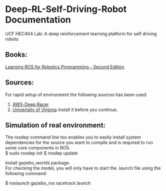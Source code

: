 # Deep-RL-Self-Driving-Robot Documentation

UCF HEC404 Lab: A deep reinforcement learning platform for self driving robots
## Books:
[Learning ROS for Robotics Programming - Second Edition](https://www.packtpub.com/hardware-and-creative/learning-ros-robotics-programming-second-edition)
## Sources:
  For rapid setup of environment the following sources has been used:   
 1. [AWS-Deep Racer](https://github.com/aws-robotics/aws-robomaker-sample-application-deepracer)   
 2. [Univerisity of Virginia](https://github.com/linklab-uva/f1tenth_gtc_tutorial#1-install-robot-operating-system-ros)
install it before you continue.    
## Simulation of real environment:
The rosdep command line too enables you to easily install system dependencies for the source you want
to compile and is required to run some core components in ROS.   
$ sudo rosdep init
$ rosdep update

Install gazebo_worlds package.   
For checking the model, you will only have to start the .launch file using the
following command:     

$ roslaunch gazebo_ros racetrack.launch

